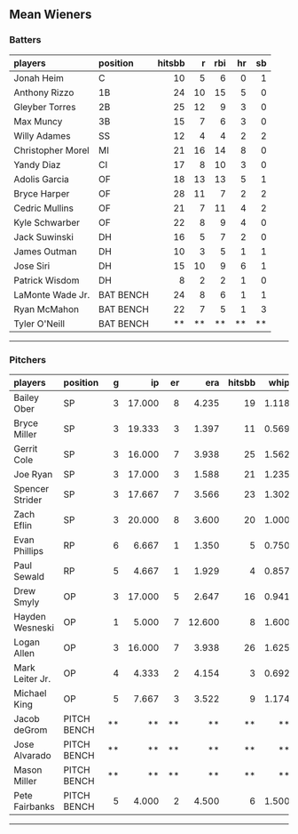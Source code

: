 ## Mean Wieners

### Batters

 
|players           |position  | hitsbb|  r| rbi| hr| sb| 
|:-----------------|:---------|------:|--:|---:|--:|--:| 
|Jonah Heim        |C         |     10|  5|   6|  0|  1| 
|Anthony Rizzo     |1B        |     24| 10|  15|  5|  0| 
|Gleyber Torres    |2B        |     25| 12|   9|  3|  0| 
|Max Muncy         |3B        |     15|  7|   6|  3|  0| 
|Willy Adames      |SS        |     12|  4|   4|  2|  2| 
|Christopher Morel |MI        |     21| 16|  14|  8|  0| 
|Yandy Diaz        |CI        |     17|  8|  10|  3|  0| 
|Adolis Garcia     |OF        |     18| 13|  13|  5|  1| 
|Bryce Harper      |OF        |     28| 11|   7|  2|  2| 
|Cedric Mullins    |OF        |     21|  7|  11|  4|  2| 
|Kyle Schwarber    |OF        |     22|  8|   9|  4|  0| 
|Jack Suwinski     |DH        |     16|  5|   7|  2|  0| 
|James Outman      |DH        |     10|  3|   5|  1|  1| 
|Jose Siri         |DH        |     15| 10|   9|  6|  1| 
|Patrick Wisdom    |DH        |      8|  2|   2|  1|  0| 
|LaMonte Wade Jr.  |BAT BENCH |     24|  8|   6|  1|  1| 
|Ryan McMahon      |BAT BENCH |     22|  7|   5|  1|  3| 
|Tyler O'Neill     |BAT BENCH |     **| **|  **| **| **| 


* * *

### Pitchers

 
|players         |position    |  g|     ip| er|    era| hitsbb|  whip| so|  w| sv| 
|:---------------|:-----------|--:|------:|--:|------:|------:|-----:|--:|--:|--:| 
|Bailey Ober     |SP          |  3| 17.000|  8|  4.235|     19| 1.118| 14|  1|  0| 
|Bryce Miller    |SP          |  3| 19.333|  3|  1.397|     11| 0.569| 13|  2|  0| 
|Gerrit Cole     |SP          |  3| 16.000|  7|  3.938|     25| 1.562| 12|  0|  0| 
|Joe Ryan        |SP          |  3| 17.000|  3|  1.588|     21| 1.235| 23|  2|  0| 
|Spencer Strider |SP          |  3| 17.667|  7|  3.566|     23| 1.302| 30|  0|  0| 
|Zach Eflin      |SP          |  3| 20.000|  8|  3.600|     20| 1.000| 17|  3|  0| 
|Evan Phillips   |RP          |  6|  6.667|  1|  1.350|      5| 0.750|  8|  1|  1| 
|Paul Sewald     |RP          |  5|  4.667|  1|  1.929|      4| 0.857|  6|  0|  2| 
|Drew Smyly      |OP          |  3| 17.000|  5|  2.647|     16| 0.941| 17|  2|  0| 
|Hayden Wesneski |OP          |  1|  5.000|  7| 12.600|      8| 1.600|  5|  0|  0| 
|Logan Allen     |OP          |  3| 16.000|  7|  3.938|     26| 1.625| 14|  0|  0| 
|Mark Leiter Jr. |OP          |  4|  4.333|  2|  4.154|      3| 0.692|  6|  0|  1| 
|Michael King    |OP          |  5|  7.667|  3|  3.522|      9| 1.174|  6|  1|  1| 
|Jacob deGrom    |PITCH BENCH | **|     **| **|     **|     **|    **| **| **| **| 
|Jose Alvarado   |PITCH BENCH | **|     **| **|     **|     **|    **| **| **| **| 
|Mason Miller    |PITCH BENCH | **|     **| **|     **|     **|    **| **| **| **| 
|Pete Fairbanks  |PITCH BENCH |  5|  4.000|  2|  4.500|      6| 1.500|  4|  0|  2| 


* * *


